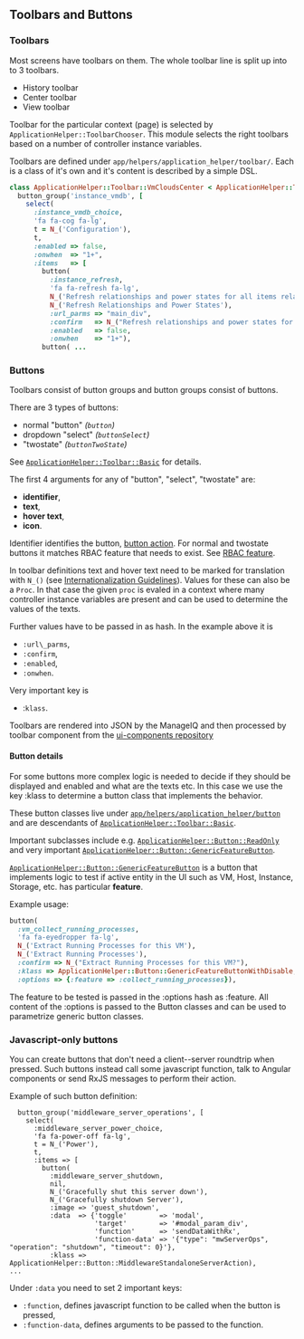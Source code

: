 ## Toolbars and Buttons

### Toolbars

Most screens have toolbars on them. The whole toolbar line is split up into to 3 toolbars.

 * History toolbar
 * Center toolbar
 * View toolbar

Toolbar for the particular context (page) is selected by
`ApplicationHelper::ToolbarChooser`. This module selects the right toolbars
based on a number of controller instance variables.

Toolbars are defined under `app/helpers/application_helper/toolbar/`. Each is a class of it's own and it's content is described by a simple DSL.

```ruby
class ApplicationHelper::Toolbar::VmCloudsCenter < ApplicationHelper::Toolbar::Basic
  button_group('instance_vmdb', [
    select(
      :instance_vmdb_choice,
      'fa fa-cog fa-lg',
      t = N_('Configuration'),
      t,
      :enabled => false,
      :onwhen  => "1+",
      :items   => [
        button(
          :instance_refresh,
          'fa fa-refresh fa-lg',
          N_('Refresh relationships and power states for all items related to the selected items'),
          N_('Refresh Relationships and Power States'),
          :url_parms => "main_div",
          :confirm   => N_("Refresh relationships and power states for all items related to the selected items?"),
          :enabled   => false,
          :onwhen    => "1+"),
        button( ...

```

### Buttons

Toolbars consist of button groups and button groups consist of buttons.

There are 3 types of buttons:

 * normal "button" *(`button`)*
 * dropdown "select" *(`buttonSelect`)*
 * "twostate" *(`buttonTwoState`)*

See [`ApplicationHelper::Toolbar::Basic`](https://github.com/ManageIQ/manageiq/blob/master/app/helpers/application_helper/button/basic.rb) for details.

The first 4 arguments for any of "button", "select", "twostate" are:
 * **identifier**,
 * **text**,
 * **hover text**,
 * **icon**.

Identifier identifies the button, [button action](button_actions.md). For normal and twostate buttons it matches RBAC feature that needs to exist. See [RBAC feature](rbac_features.md).

In toolbar definitions text and hover text need to be marked for translation with `N_()` (see
[Internationalization Guidelines](../i18n.md)). Values for these can also be a
`Proc`. In that case the given `proc` is evaled in a context where many controller
instance variables are present and can be used to determine the values of the
texts.

Further values have to be passed in as hash. In the example above it is
  * `:url\_parms`,
  * `:confirm`,
  * `:enabled`,
  * `:onwhen`.

Very important key is
  * :`klass`.

Toolbars are rendered into JSON by the ManageIQ and then processed by toolbar component from the [ui-components repository](https://github.com/ManageIQ/ui-components)

#### Button details

For some buttons more complex logic is needed to decide if they should be
displayed and enabled and what are the texts etc. In this case we use the key :klass
to determine a button class that implements the behavior.

These button classes live under [`app/helpers/application_helper/button`](5ttps://github.com/ManageIQ/manageiq/tree/master/app/helpers/application_helper/button) and are descendants of [`ApplicationHelper::Toolbar::Basic`](https://github.com/ManageIQ/manageiq/blob/master/app/helpers/application_helper/button/basic.rb).

Important subclasses include e.g. [`ApplicationHelper::Button::ReadOnly`](https://github.com/ManageIQ/manageiq/blob/master/app/helpers/application_helper/button/read_only.rb) and very important [`ApplicationHelper::Button::GenericFeatureButton`](https://github.com/ManageIQ/manageiq/blob/master/app/helpers/application_helper/button/generic_feature_button.rb).

[`ApplicationHelper::Button::GenericFeatureButton`](https://github.com/ManageIQ/manageiq/blob/master/app/helpers/application_helper/button/generic_feature_button.rb) is a button that implements
logic to test if active entity in the UI such as VM, Host, Instance, Storage,
etc. has particular **feature**.

Example usage:
```ruby
button(
  :vm_collect_running_processes,
  'fa fa-eyedropper fa-lg',
  N_('Extract Running Processes for this VM'),
  N_('Extract Running Processes'),
  :confirm => N_("Extract Running Processes for this VM?"),
  :klass => ApplicationHelper::Button::GenericFeatureButtonWithDisable,
  :options => {:feature => :collect_running_processes}),
```

The feature to be tested is passed in the :options hash as :feature. All
content of the :options is passed to the Button classes and can be used to
parametrize generic button classes.

### Javascript-only buttons

You can create buttons that don't need a client--server roundtrip when pressed. Such buttons instead call some javascript function, talk to Angular components or send RxJS messages to perform their action.

Example of such button definition:
```
  button_group('middleware_server_operations', [
    select(
      :middleware_server_power_choice,
      'fa fa-power-off fa-lg',
      t = N_('Power'),
      t,
      :items => [
        button(
          :middleware_server_shutdown,
          nil,
          N_('Gracefully shut this server down'),
          N_('Gracefully shutdown Server'),
          :image => 'guest_shutdown',
          :data  => {'toggle'        => 'modal',
                     'target'        => '#modal_param_div',
                     'function'      => 'sendDataWithRx',
                     'function-data' => '{"type": "mwServerOps", "operation": "shutdown", "timeout": 0}'},
          :klass => ApplicationHelper::Button::MiddlewareStandaloneServerAction),
...
```

Under `:data` you need to set 2 important keys:
  * `:function`, defines javascript function to be called when the button is pressed,
  * `:function-data`, defines arguments to be passed to the function.
